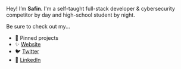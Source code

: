 Hey! I’m **Safin**. I'm a self-taught full-stack developer & cybersecurity competitor by day and high-school student by night.

Be sure to check out my...
 - 📌 Pinned projects
 - ✨ [Website](https://safin.dev)
 - 🐦 [Twitter](https://twitter.com/safinsingh) 
 - 🔗 [LinkedIn](https://www.linkedin.com/in/safinsingh/)
 
<img src="https://komarev.com/ghpvc/?username=safinsingh&color=blueviolet" display="none" visibility="hidden" width="0" height="0" />
